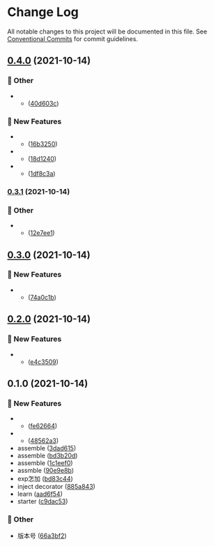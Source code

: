 # Change Log

All notable changes to this project will be documented in this file.
See [Conventional Commits](https://conventionalcommits.org) for commit guidelines.

## [0.4.0](https://github.com/Link-X/simple-decorator/compare/v0.3.1...v0.4.0) (2021-10-14)


### :mega: Other

* - ([40d603c](https://github.com/Link-X/simple-decorator/commit/40d603cf148bc4ab38425a0dcb6c9438df4987e5))


### :rocket: New Features

* - ([16b3250](https://github.com/Link-X/simple-decorator/commit/16b3250934186736c0dadfd7119eedca1c88631f))
* - ([18d1240](https://github.com/Link-X/simple-decorator/commit/18d1240c7759c21fd8072c67bde840cd89a08343))
* - ([1df8c3a](https://github.com/Link-X/simple-decorator/commit/1df8c3a1a117f8163297a140e5ce7b78caeb09d0))



### [0.3.1](https://github.com/Link-X/simple-decorator/compare/v0.3.0...v0.3.1) (2021-10-14)


### :mega: Other

* - ([12e7ee1](https://github.com/Link-X/simple-decorator/commit/12e7ee1d11633eb42ea623fbc25deefb89a2ac73))



## [0.3.0](https://github.com/Link-X/simple-decorator/compare/v0.2.0...v0.3.0) (2021-10-14)


### :rocket: New Features

* - ([74a0c1b](https://github.com/Link-X/simple-decorator/commit/74a0c1bb3144ababf1b1e24f554206f69d3d1829))



## [0.2.0](https://github.com/Link-X/simple-decorator/compare/v0.1.0...v0.2.0) (2021-10-14)


### :rocket: New Features

* - ([e4c3509](https://github.com/Link-X/simple-decorator/commit/e4c3509b0cebfa3cedd9ee45b23a437a00dfec54))



## 0.1.0 (2021-10-14)


### :rocket: New Features

* - ([fe62664](https://github.com/Link-X/simple-decorator/commit/fe626645dca80e72935221351ab473f56e63b865))
* - ([48562a3](https://github.com/Link-X/simple-decorator/commit/48562a38b16928043d04e22777bd97645611a270))
* assemble ([3dad615](https://github.com/Link-X/simple-decorator/commit/3dad615d9e087a6cecf80f4d25670210cadc2af6))
* assemble ([bd3b20d](https://github.com/Link-X/simple-decorator/commit/bd3b20d1be8fc17a1efc06a3d37c31d060b07a06))
* assemble ([1c1eef0](https://github.com/Link-X/simple-decorator/commit/1c1eef0cd46725d5730f293b91172a88174d3815))
* assmble ([90e9e8b](https://github.com/Link-X/simple-decorator/commit/90e9e8b5019700f0f198b2c37c3a173500bdf90a))
* exp怎加 ([bd83c44](https://github.com/Link-X/simple-decorator/commit/bd83c44c0cfa868555069d45101285383b77ac1f))
* inject decorator ([885a843](https://github.com/Link-X/simple-decorator/commit/885a84326ac25b20143b6c8b8bc3ef2b608f7336))
* learn ([aad6f54](https://github.com/Link-X/simple-decorator/commit/aad6f549ab53578b52a1586a3a89b88fd96cdc38))
* starter ([c9dac53](https://github.com/Link-X/simple-decorator/commit/c9dac53ed229d2fe3eb49daf73b07bfd26658014))


### :mega: Other

* 版本号 ([66a3bf2](https://github.com/Link-X/simple-decorator/commit/66a3bf20ed354f0e633b10c1445934c3f84a2b4d))
